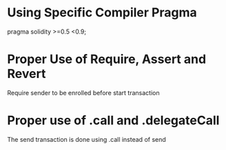 # Using Specific Compiler Pragma
pragma solidity >=0.5 <0.9;

# Proper Use of Require, Assert and Revert
Require sender to be enrolled before start transaction

# Proper use of .call and .delegateCall
The send transaction is done using .call instead of send